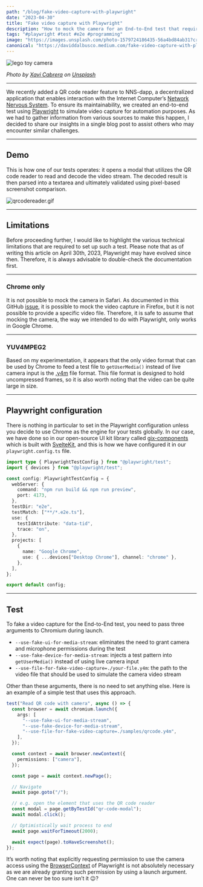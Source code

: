 ```yaml
---
path: "/blog/fake-video-capture-with-playwright"
date: "2023-04-30"
title: "Fake video capture with Playwright"
description: "How to mock the camera for an End-to-End test that requires a video stream capture."
tags: "#playwright #test #e2e #programming"
image: "https://images.unsplash.com/photo-1579724186435-56a4bd84ab31?crop=entropy&cs=tinysrgb&fit=max&fm=jpg&ixid=MnwzMDkyMzV8MHwxfHNlYXJjaHwyfHxsZWdvJTIwdG95JTIwY2FtZXJhfGVufDB8fHx8MTY4Mjg2MzYxMQ&ixlib=rb-4.0.3&q=80&w=1080"
canonical: "https://daviddalbusco.medium.com/fake-video-capture-with-playwright-9314e6380755"
---
```


![lego toy camera](https://images.unsplash.com/photo-1579724186435-56a4bd84ab31?crop=entropy&cs=tinysrgb&fit=max&fm=jpg&ixid=MnwzMDkyMzV8MHwxfHNlYXJjaHwyfHxsZWdvJTIwdG95JTIwY2FtZXJhfGVufDB8fHx8MTY4Mjg2MzYxMQ&ixlib=rb-4.0.3&q=80&w=1080)

*Photo by [Xavi Cabrera](https://unsplash.com/@xavi_cabrera?utm_source=Papyrs&utm_medium=referral) on [Unsplash](https://unsplash.com/?utm_source=unsplash&utm_medium=referral&utm_content=creditCopyText)*

* * *

We recently added a QR code reader feature to NNS-dapp, a decentralized application that enables interaction with the Internet Computer’s [Network Nervous System](https://internetcomputer.org/nns). To ensure its maintainability, we created an end-to-end test using [Playwright](https://playwright.dev/) to simulate video capture for automation purposes. As we had to gather information from various sources to make this happen, I decided to share our insights in a single blog post to assist others who may encounter similar challenges.

* * *

## Demo

This is how one of our tests operates: it opens a modal that utilizes the QR code reader to read and decode the video stream. The decoded result is then parsed into a textarea and ultimately validated using pixel-based screenshot comparison.

![qrcodereader.gif](https://6zvwc-sqaaa-aaaal-aalma-cai.raw.icp0.io/images/qrcodereader.gif?token=R1W6tS9Zj3eKo-bkHI9O6)

* * *

## Limitations

Before proceeding further, I would like to highlight the various technical limitations that are required to set up such a test. Please note that as of writing this article on April 30th, 2023, Playwright may have evolved since then. Therefore, it is always advisable to double-check the documentation first.

* * *

### Chrome only

It is not possible to mock the camera in Safari. As documented in this GitHub [issue](https://github.com/microsoft/playwright/issues/4532), it is possible to mock the video capture in Firefox, but it is not possible to provide a specific video file. Therefore, it is safe to assume that mocking the camera, the way we intended to do with Playwright, only works in Google Chrome.

* * *

### YUV4MPEG2

Based on my experimentation, it appears that the only video format that can be used by Chrome to feed a test file to `getUserMedia()` instead of live camera input is the [.y4m](https://wiki.multimedia.cx/index.php/YUV4MPEG2) file format. This file format is designed to hold uncompressed frames, so it is also worth noting that the video can be quite large in size.

* * *

## Playwright configuration

There is nothing in particular to set in the Playwright configuration unless you decide to use Chrome as the engine for your tests globally. In our case, we have done so in our open-source UI kit library called [gix-components](https://github.com/dfinity/gix-components) which is built with [SvelteKit](https://kit.svelte.dev/), and this is how we have configured it in our `playwright.config.ts` file.

```typescript
import type { PlaywrightTestConfig } from "@playwright/test";
import { devices } from "@playwright/test";

const config: PlaywrightTestConfig = {
  webServer: {
    command: "npm run build && npm run preview",
    port: 4173,
  },
  testDir: "e2e",
  testMatch: ["**/*.e2e.ts"],
  use: {
    testIdAttribute: "data-tid",
    trace: "on",
  },
  projects: [
    {
      name: "Google Chrome",
      use: { ...devices["Desktop Chrome"], channel: "chrome" },
    },
  ],
};

export default config;
```

* * *

## Test

To fake a video capture for the End-to-End test, you need to pass three arguments to Chromium during launch.

*   `--use-fake-ui-for-media-stream`: eliminates the need to grant camera and microphone permissions during the test
*   `--use-fake-device-for-media-stream`: injects a test pattern into `getUserMedia()` instead of using live camera input
*   `--use-file-for-fake-video-capture=./your-file.y4m`: the path to the video file that should be used to simulate the camera video stream

Other than these arguments, there is no need to set anything else. Here is an example of a simple test that uses this approach.

```typescript
test("Read QR code with camera", async () => {
  const browser = await chromium.launch({
    args: [
      "--use-fake-ui-for-media-stream",
      "--use-fake-device-for-media-stream",
      "--use-file-for-fake-video-capture=./samples/qrcode.y4m",
    ],
  });

  const context = await browser.newContext({
    permissions: ["camera"],
  });

  const page = await context.newPage();

  // Navigate
  await page.goto("/");

  // e.g. open the element that uses the QR code reader
  const modal = page.getByTestId("qr-code-modal");
  await modal.click();

  // Optimistically wait process to end
  await page.waitForTimeout(2000);

  await expect(page).toHaveScreenshot();
});
```

It’s worth noting that explicitly requesting permission to use the camera access using the [BrowserContext](https://playwright.dev/docs/api/class-browsercontext) of Playwright is not absolutely necessary as we are already granting such permission by using a launch argument. One can never be too sure isn’t it 😉?
